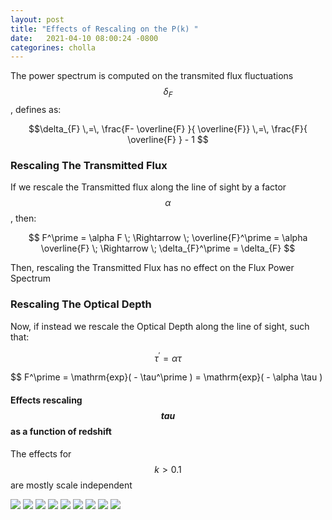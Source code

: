 ```yaml
---
layout: post
title: "Effects of Rescaling on the P(k) "
date:   2021-04-10 08:00:24 -0800
categorines: cholla
---
```


The power spectrum is computed on the transmited flux fluctuations $$\delta_{F}$$, defines as: 

$$\delta_{F} \,=\, \frac{F- \overline{F} }{ \overline{F}} \,=\, \frac{F}{ \overline{F} } - 1  $$ 


### Rescaling The Transmitted Flux

If we rescale the Transmitted flux along the line of sight by a factor $$\alpha$$, then:


$$ F^\prime = \alpha F \; \Rightarrow \;  \overline{F}^\prime = \alpha  \overline{F} \; \Rightarrow \; \delta_{F}^\prime = \delta_{F} $$

Then, rescaling the Transmitted Flux has no effect on the Flux Power Spectrum  


### Rescaling The Optical Depth

Now, if instead we rescale the Optical Depth along the line of sight, such that:

$$\tau^\prime = \alpha \tau $$


$$ F^\prime = \mathrm{exp}( - \tau^\prime ) = \mathrm{exp}( - \alpha \tau  ) 



#### Effects rescaling $$tau$$ as a function of redshift

The effects for $$k > 0.1$$ are mostly scale independent 

<img src="{{ site.url }}assets/images/fig_rescaled_power_spectrum_25.png">
<img src="{{ site.url }}assets/images/fig_rescaled_power_spectrum_30.png">
<img src="{{ site.url }}assets/images/fig_rescaled_power_spectrum_35.png">
<img src="{{ site.url }}assets/images/fig_rescaled_power_spectrum_40.png">
<img src="{{ site.url }}assets/images/fig_rescaled_power_spectrum_45.png">
<img src="{{ site.url }}assets/images/fig_rescaled_power_spectrum_48.png">
<img src="{{ site.url }}assets/images/fig_rescaled_power_spectrum_50.png">
<img src="{{ site.url }}assets/images/fig_rescaled_power_spectrum_53.png">
<img src="{{ site.url }}assets/images/fig_rescaled_power_spectrum_55.png">
 
